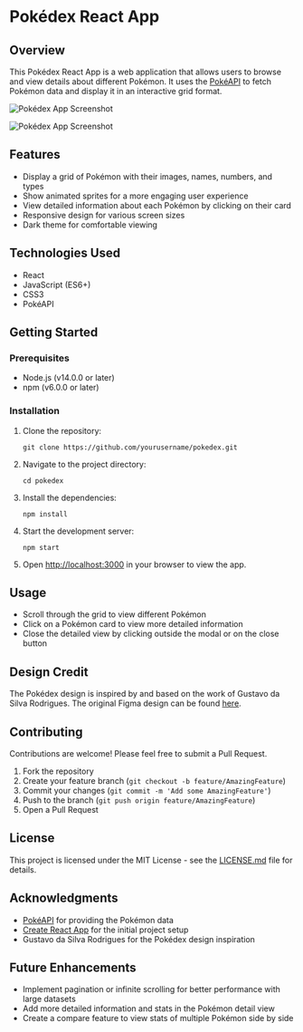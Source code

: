 # Pokédex React App

## Overview

This Pokédex React App is a web application that allows users to browse and view details about different Pokémon. It uses the [PokéAPI](https://pokeapi.co/) to fetch Pokémon data and display it in an interactive grid format.

![Pokédex App Screenshot](https://github.com/user-attachments/assets/045e08c4-8f7e-49ef-9c0f-118fa08441ee)

![Pokédex App Screenshot](https://github.com/user-attachments/assets/000b671d-9183-4081-9230-90883574991d)

## Features

- Display a grid of Pokémon with their images, names, numbers, and types
- Show animated sprites for a more engaging user experience
- View detailed information about each Pokémon by clicking on their card
- Responsive design for various screen sizes
- Dark theme for comfortable viewing

## Technologies Used

- React
- JavaScript (ES6+)
- CSS3
- PokéAPI

## Getting Started

### Prerequisites

- Node.js (v14.0.0 or later)
- npm (v6.0.0 or later)

### Installation

1. Clone the repository:
   ```
   git clone https://github.com/yourusername/pokedex.git
   ```
2. Navigate to the project directory:
   ```
   cd pokedex
   ```
3. Install the dependencies:
   ```
   npm install
   ```
4. Start the development server:
   ```
   npm start
   ```
5. Open [http://localhost:3000](http://localhost:3000) in your browser to view the app.

## Usage

- Scroll through the grid to view different Pokémon
- Click on a Pokémon card to view more detailed information
- Close the detailed view by clicking outside the modal or on the close button

## Design Credit

The Pokédex design is inspired by and based on the work of Gustavo da Silva Rodrigues. The original Figma design can be found [here](https://www.figma.com/community/file/1322325075311624960/pokedex).

## Contributing

Contributions are welcome! Please feel free to submit a Pull Request.

1. Fork the repository
2. Create your feature branch (`git checkout -b feature/AmazingFeature`)
3. Commit your changes (`git commit -m 'Add some AmazingFeature'`)
4. Push to the branch (`git push origin feature/AmazingFeature`)
5. Open a Pull Request

## License

This project is licensed under the MIT License - see the [LICENSE.md](LICENSE.md) file for details.

## Acknowledgments

- [PokéAPI](https://pokeapi.co/) for providing the Pokémon data
- [Create React App](https://github.com/facebook/create-react-app) for the initial project setup
- Gustavo da Silva Rodrigues for the Pokédex design inspiration

## Future Enhancements

- Implement pagination or infinite scrolling for better performance with large datasets
- Add more detailed information and stats in the Pokémon detail view
- Create a compare feature to view stats of multiple Pokémon side by side
